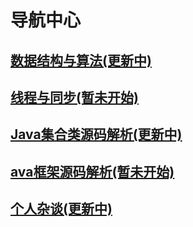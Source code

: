 # 导航中心

## [数据结构与算法(更新中)](http://blog.zhoulychn.com/algorithm/center.html)

## [线程与同步(暂未开始)](http://blog.zhoulychn.com/concurrent/center.html)

## [Java集合类源码解析(更新中)](http://blog.zhoulychn.com/JavaSE/center.html)

## [ava框架源码解析(暂未开始)](http://blog.zhoulychn.com/framework/center.html)

## [个人杂谈(更新中)](http://blog.zhoulychn.com/chat/center.html)
